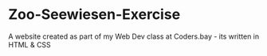 # Zoo-Seewiesen-Exercise
A website created as part of my Web Dev class at Coders.bay - its written in HTML  &amp; CSS
